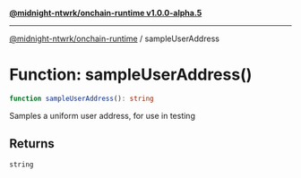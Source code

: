 [**@midnight-ntwrk/onchain-runtime v1.0.0-alpha.5**](../README.md)

***

[@midnight-ntwrk/onchain-runtime](../globals.md) / sampleUserAddress

# Function: sampleUserAddress()

```ts
function sampleUserAddress(): string
```

Samples a uniform user address, for use in testing

## Returns

`string`
